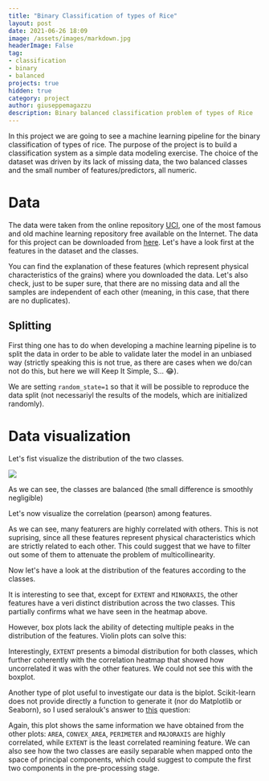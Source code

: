 ```yaml
---
title: "Binary Classification of types of Rice"
layout: post
date: 2021-06-26 18:09
image: /assets/images/markdown.jpg
headerImage: False
tag:
- classification
- binary
- balanced
projects: true
hidden: true
category: project
author: giuseppemagazzu
description: Binary balanced classification problem of types of Rice
---
```

In this project we are going to see a machine learning pipeline for the binary classification of types of rice. The purpose of the project is to build a classification system as a simple data modeling exercise. The choice of the dataset was driven by its lack of missing data, the two balanced classes and the small number of features/predictors, all numeric.
# Data
The data were taken from the online repository [UCI](https://archive.ics.uci.edu/ml/index.php), one of the most famous and old machine learning repository free available on the Internet. The data for this project can be downloaded from [here](https://archive.ics.uci.edu/ml/datasets/Rice+%28Cammeo+and+Osmancik%29). Let's have a look first at the features in the dataset and the classes.

<script src="https://gist.github.com/GiuseppeMagazzu/94d7588a745785327d2d7a5cd32473e0.js"></script>

<script src="https://gist.github.com/GiuseppeMagazzu/e70085d48b91414dad4fc7929e45aca5.js"></script>

You can find the explanation of these features (which represent physical characteristics of the grains) where you downloaded the data.
Let's also check, just to be super sure, that there are no missing data and all the samples are independent of each other (meaning, in this case, that there are no duplicates).

<script src="https://gist.github.com/GiuseppeMagazzu/4b1c39f3dac89601c1a5f9be7a54949f.js"></script>

## Splitting
First thing one has to do when developing a machine learning pipeline is to split the data in order to be able to validate later the model in an unbiased way (strictly speaking this is not true, as there are cases when we do/can not do this, but here we will Keep It Simple, S... 😂).

<script src="https://gist.github.com/GiuseppeMagazzu/fe1806a63b90d615346c4b6e3d5477e2.js"></script>

We are setting `random_state=1` so that it will be possible to reproduce the data split (not necessariyl the results of the models, which are initialized randomly).

# Data visualization
Let's fist visualize the distribution of the two classes.

<script src="https://gist.github.com/GiuseppeMagazzu/ea61f9e10b6e577b9ffdcbc3a861e968.js"></script>

<div class="center"><img src="https://raw.githubusercontent.com/ GiuseppeMagazzu/GiuseppeMagazzu.github.io/assets/images/2021-06-26-RICE_project/class_distribution.png" /></div>

As we can see, the classes are balanced (the small difference is smoothly negligible)

Let's now visualize the correlation (pearson) among features.

<script src="https://gist.github.com/GiuseppeMagazzu/fb9ba10da62fb69d6d8864aa816d87ad.js"></script>

As we can see, many featurers are highly correlated with others. This is not suprising, since all these features represent physical characteristics which are strictly related to each other. This could suggest that we have to filter out some of them to attenuate the problem of multicollinearity.

Now let's have a look at the distribution of the features according to the classes.

<script src="https://gist.github.com/GiuseppeMagazzu/284af92da55bacdaf1a9bd6866a4fa47.js"></script>

It is interesting to see that, except for `EXTENT` and `MINORAXIS`, the other features have a veri distinct distribution across the two classes. This partially confirms what we have seen in the heatmap above.

However, box plots lack the ability of detecting multiple peaks in the distribution of the features. Violin plots can solve this:

<script src="https://gist.github.com/GiuseppeMagazzu/ad5c5b36fe754b36d6f8e293128af389.js"></script>

Interestingly, `EXTENT` presents a bimodal distribution for both classes, which further coherently with the correlation heatmap that showed how uncorrelated it was with the other features. We could not see this with the boxplot.

Another type of plot useful to investigate our data is the biplot. Scikit-learn does not provide directly a function to generate it (nor do Matplotlib or Seaborn), so I used seralouk's answer to [this](https://stackoverflow.com/questions/39216897/plot-pca-loadings-and-loading-in-biplot-in-sklearn-like-rs-autoplot) question:

<script src="https://gist.github.com/GiuseppeMagazzu/38f6688d0404ff2819baa1ba3c477e70.js"></script>

Again, this plot shows the same information we have obtained from the other plots: `AREA`, `CONVEX_AREA`, `PERIMETER` and `MAJORAXIS` are highly correlated, while `EXTENT` is the least correlated reamining feature. We can also see how the two classes are easily separable when mapped onto the space of principal components, which could suggest to compute the first two components in the pre-processing stage.


